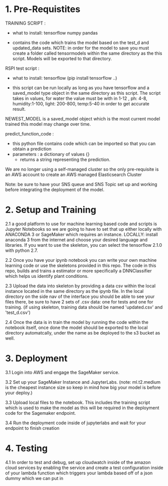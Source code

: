 <h1> 1. Pre-Requistites </h1>

TRAINING SCRIPT : 
 - what to install:
   tensorflow
   numpy
   pandas 
  
 - contains the code which trains the model based on the test_d and updated_data sets. NOTE: in order for the model to save you must create a folder called tensormodels within the same directory as the this script. Models will be exported to that directory. 

 RSPI test script : 
 - what to install:
   tensorflow (pip install tensorflow ..)

 - this script can be run locally as long as you have tensorflow and a saved_model type object in the same directory as this script. The script takes in values, for water the value must be with in 1-12 , ph: 4-8, humidity:1-100, light: 200-800, temp:5-40 in order to get accurate result. 

 NEWEST_MODEL is a saved_model object which is the most current model trained this model may change over time. 

 predict_function_code :
  - this python file contains code which can be imported so that you can obtain a prediction
  - parameters : a dictionary of values {}
    - returns a string representing the prediction.

We are no longer using a self-managed cluster so the only pre-requisite is an AWS account to create an AWS managed Elasticsearch Cluster

Note: be sure to have your SNS queue and SNS Topic set up and working before integrating the deployment of the model.


<h1> 2. Setup and Training </h1>

2.1 a good platform to use for machine learning based code and scripts is Jupyter Notebooks so we are going to have to set that up either locally with ANACONDA 3 or SageMaker which requires an instance. LOCALLY: install anaconda 3 from the internet and choose your desired language and libraries. If you want to use the skeleton, you can select the tensorflow 2.1.0 with python 2.7.

2.2 Once you have your ipynb notebook you can write your own machine learning code or use the skeletons provided in this repo.
The code in this repo, builds and trains a estimator or more specifically a DNNClassifier which helps us identify plant conditions.

2.3 Upload the data into skeleton by providing a data csv within the local instance located in the same directory as the ipynb file.
In the local directory on the side nav of the interface you should be able to see your files there, be sure to have 2 sets of .csv data: one for tests and one for training. (if using skeleton, training data should be named 'updated.csv' and 'test_d.csv')

2.4 Once the data is in train the model by running the code within the notebook itself, once done the model should be exported to the local directory automatcally, under the name as be deployed to the s3 bucket as well.

<h1>3. Deployment </h1>

3.1 Login into AWS and engage the SageMaker service.
   
3.2 Set up your SageMaker Instance and JupyterLabs. (note: ml.t2.medium is the cheapest instance size so keep in mind how big your model is before your deploy.)

3.3 Upload local files to the notebook. This includes the training script which is used to make the model as this will be required in the deployment code for the Sagemaker endpoint. 

3.4 Run the deployment code inside of jupyterlabs and wait for your endpoint to finish creation


<h1> 4. Testing </h1>

4.1 In order to test and debug, set up cloudwatch inside of the amazon cloud services by enabling the service
and create a test configuration inside of your lambda function which triggers your lambda based off of a json dummy which we can put in
